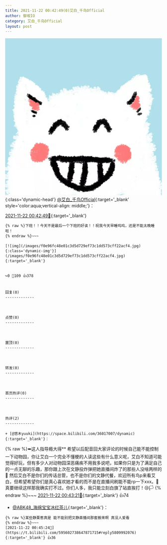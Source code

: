 ```yaml
---
title: 2021-11-22 00:42:49(0)艾白_千鸟Official
author: 御坂IO
category: 艾白_千鸟Official
layout: post
---
```


![img](/images/9ae8b9445fd0665cc014d9080156a45271be73c6.jpg){:class='dynamic-head'}
[@艾白_千鸟Official](https://space.bilibili.com/334537711/dynamic){:target='_blank' style='color:aqua;vertical-align: middle;'}：

[2021-11-22 00:42:49🔗](https://t.bilibili.com/595602738647871715){:target='_blank'}

~~~
{% raw %}下班！！今天不是最后一个下班的好诶！！祝我今天早睡呜呜，还是不能太晚睡啦！
{% endraw %}~~~

[![img](/images/f0e96fc48e01c3d5d729ef73c1dd573cff22acf4.jpg){:class='dynamic-img'}](/images/f0e96fc48e01c3d5d729ef73c1dd573cff22acf4.jpg){:target='_blank'}


↪️0 💬109 👍378


回复(0)
-------------



点赞(0)
-------------



置顶(0)
-------------



转发(0)
-------------



首页热评(0)
-------------



热评(2)
-------------

+ [@悠木yuuki](https://space.bilibili.com/36017007/dynamic){:target='_blank'}：
~~~
{% raw %}⬅️这人指导瘾大得** 
希望以后配音回大家评论的时候自己能不能控制一下动物园，你让艾白一个完全不懂梗的人读这些有什么意义呢，艾白不知道可能觉得好玩，但有多少人对动物园深恶痛疾不用我多说吧，如果你只是为了满足自己的一点无聊的乐趣，那你跟上次在文静投炸弹把她直播间炸了的那些人没啥两样的🤭
然后艾白不是你们的传话总管，也不是你们的文静代餐，欢迎所有鸟p来看艾白，但希望希望你们是真心喜欢她才看的而不是在直播间刷能不能rp一下xxx。🤗真要继续这样那我确实打不过。你们人多，我只能立刻白旗了站直挨打！😢🏳️
{% endraw %}~~~
[2021-11-22 00:43:21🔗](https://t.bilibili.com/595602738647871715#reply5809985267){:target='_blank'} 👍74
+ [@ABK48_海绵宝宝冰红茶儿](https://space.bilibili.com/22645675/dynamic){:target='_blank'}：
~~~
{% raw %}某些静栗惹真是 能不能别把文静直播间那套搬来啊 真没人爱看
{% endraw %}~~~
[2021-11-22 00:45:24🔗](https://t.bilibili.com/595602738647871715#reply5809992076){:target='_blank'} 👍36


